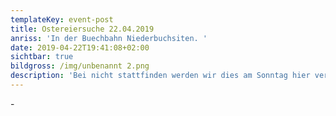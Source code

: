 ```yaml
---
templateKey: event-post
title: Ostereiersuche 22.04.2019
anriss: 'In der Buechbahn Niederbuchsiten. '
date: 2019-04-22T19:41:08+02:00
sichtbar: true
bildgross: /img/unbenannt 2.png
description: 'Bei nicht stattfinden werden wir dies am Sonntag hier veröffentlichen. '
---
```

\-
